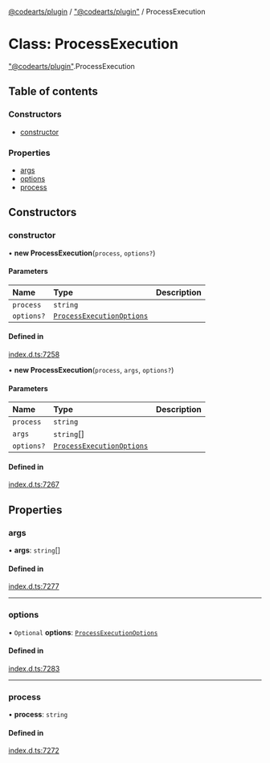 [@codearts/plugin](../README.md) / ["@codearts/plugin"](../modules/_codearts_plugin_.md) / ProcessExecution

# Class: ProcessExecution

["@codearts/plugin"](../modules/_codearts_plugin_.md).ProcessExecution

## Table of contents

### Constructors

- [constructor](codearts_plugin_.ProcessExecution.md#constructor)

### Properties

- [args](codearts_plugin_.ProcessExecution.md#args)
- [options](codearts_plugin_.ProcessExecution.md#options)
- [process](codearts_plugin_.ProcessExecution.md#process)

## Constructors

### constructor

• **new ProcessExecution**(`process`, `options?`)

#### Parameters

| Name | Type | Description |
| :------ | :------ | :------ |
| `process` | `string` |  |
| `options?` | [`ProcessExecutionOptions`](../interfaces/codearts_plugin_.ProcessExecutionOptions.md) |  |

#### Defined in

[index.d.ts:7258](https://github.com/huaweicloud/cloudide-plugin-api/blob/d4de966/index.d.ts#L7258)

• **new ProcessExecution**(`process`, `args`, `options?`)

#### Parameters

| Name | Type | Description |
| :------ | :------ | :------ |
| `process` | `string` |  |
| `args` | `string`[] |  |
| `options?` | [`ProcessExecutionOptions`](../interfaces/codearts_plugin_.ProcessExecutionOptions.md) |  |

#### Defined in

[index.d.ts:7267](https://github.com/huaweicloud/cloudide-plugin-api/blob/d4de966/index.d.ts#L7267)

## Properties

### args

• **args**: `string`[]

#### Defined in

[index.d.ts:7277](https://github.com/huaweicloud/cloudide-plugin-api/blob/d4de966/index.d.ts#L7277)

___

### options

• `Optional` **options**: [`ProcessExecutionOptions`](../interfaces/codearts_plugin_.ProcessExecutionOptions.md)

#### Defined in

[index.d.ts:7283](https://github.com/huaweicloud/cloudide-plugin-api/blob/d4de966/index.d.ts#L7283)

___

### process

• **process**: `string`

#### Defined in

[index.d.ts:7272](https://github.com/huaweicloud/cloudide-plugin-api/blob/d4de966/index.d.ts#L7272)
